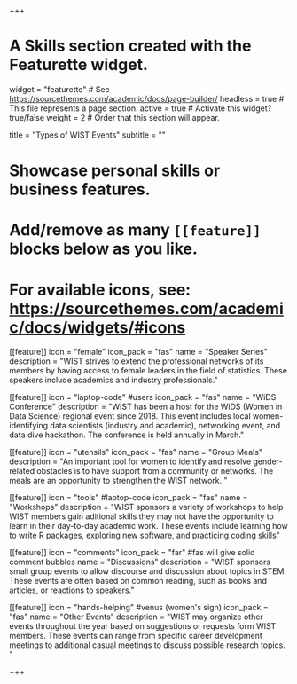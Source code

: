 +++
# A Skills section created with the Featurette widget.
widget = "featurette"  # See https://sourcethemes.com/academic/docs/page-builder/
headless = true  # This file represents a page section.
active = true  # Activate this widget? true/false
weight = 2  # Order that this section will appear.

title = "Types of WIST Events"
subtitle = ""

# Showcase personal skills or business features.
# 
# Add/remove as many `[[feature]]` blocks below as you like.
# 
# For available icons, see: https://sourcethemes.com/academic/docs/widgets/#icons

[[feature]]
  icon = "female" 
  icon_pack = "fas"
  name = "Speaker Series"
  description = "WIST strives to extend the professional networks of its members by having access to female leaders in the field of statistics.  These speakers include academics and industry professionals."
  
[[feature]]
  icon = "laptop-code" #users
  icon_pack = "fas"
  name = "WiDS Conference"
  description = "WIST has been a host for the WiDS (Women in Data Science) regional event since 2018. This event includes local women-identifying data scientists (industry and academic), networking event, and data dive hackathon.  The conference is held annually in March."
 
  
[[feature]]
  icon = "utensils"
  icon_pack = "fas"
  name = "Group Meals"
  description = "An important tool for women to identify and resolve gender-related obstacles is to have support from a community or networks.  The meals are an opportunity to strengthen the WIST network.  "
  
[[feature]]
  icon = "tools" #laptop-code
  icon_pack = "fas"
  name = "Workshops"
  description = "WIST sponsors a variety of workshops to help WIST members gain aditional skills they may not have the opportunity to learn in their day-to-day academic work.  These events include learning how to write R packages, exploring new software, and practicing coding skills" 

[[feature]]
  icon = "comments"
  icon_pack = "far" #fas will give solid comment bubbles
  name = "Discussions"
  description = "WIST sponsors small group events to allow discourse and discussion about topics in STEM.  These events are often based on common reading, such as books and articles, or reactions to speakers."
  
  
[[feature]]
  icon = "hands-helping" #venus (women's sign)
  icon_pack = "fas"
  name = "Other Events"
  description = "WIST may organize other events throughout the year based on suggestions or requests form WIST members.  These events can range from specific career development meetings to additional casual meetings to discuss possible research topics.  "

+++
